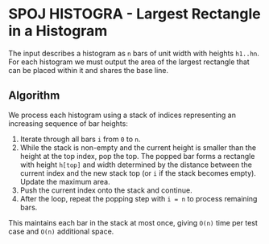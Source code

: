 # SPOJ HISTOGRA - Largest Rectangle in a Histogram

The input describes a histogram as `n` bars of unit width with heights `h1..hn`.
For each histogram we must output the area of the largest rectangle that can be
placed within it and shares the base line.

## Algorithm

We process each histogram using a stack of indices representing an increasing
sequence of bar heights:

1. Iterate through all bars `i` from `0` to `n`.
2. While the stack is non-empty and the current height is smaller than the
   height at the top index, pop the top.  The popped bar forms a rectangle with
   height `h[top]` and width determined by the distance between the current
   index and the new stack top (or `i` if the stack becomes empty).  Update the
   maximum area.
3. Push the current index onto the stack and continue.
4. After the loop, repeat the popping step with `i = n` to process remaining
   bars.

This maintains each bar in the stack at most once, giving `O(n)` time per test
case and `O(n)` additional space.
